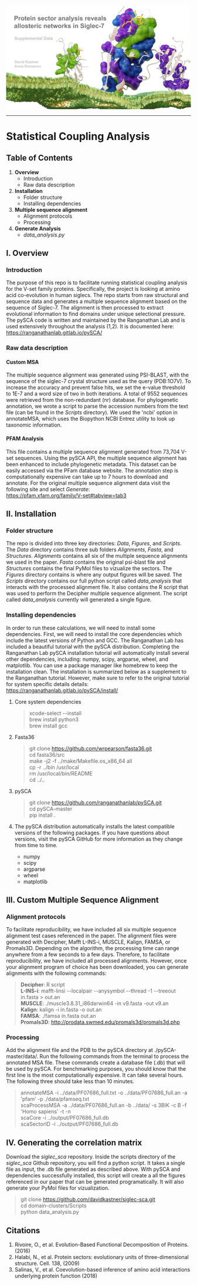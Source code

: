 ![Graphical Summary of README](Figures/header.png)

---

# Statistical Coupling Analysis
## Table of Contents
1. **Overview**
    * Introduction
    * Raw data description
2. **Installation**
    * Folder structure
    * Installing dependencies
3. **Multiple sequence alignment**
    * Alignment protocols
    * Processing
5. **Generate Analysis**
    * _data_analysis.py_

## I. Overview
### Introduction
The purpose of this repo is to facilitate running statistical coupling analysis for the V-set family proteins.
Specifically, the project is looking at amino acid co-evolution in human siglecs.
The repo starts from raw structural and sequence data and generates a multiple sequence alignment based on the sequence of Siglec-7.
The alignment is then processed to extract evolutional information to find domains under unique selectional pressure.
The pySCA code is written and maintained by the Ranganathan Lab and is used extensively throughout the analysis (1,2).
It is documented here:  
https://ranganathanlab.gitlab.io/pySCA/

### Raw data description

#### Custom MSA
The multiple sequence alignment was generated using PSI-BLAST, with the sequence of the siglec-7 crystal structure used as the query (PDB:1O7V).
To increase the accuracy and prevent false hits, we set the e-value threshold to 1E-7 and a word size of two in both iterations. 
A total of 9552 sequences were retrieved from the non-redundant (nr) database. For phylogenetic annotation, we wrote a script to parse the accession 
numbers from the text file (can be found in the _Scripts_ directory). We used the 'ncbi' option in annotateMSA, which uses the Biopython NCBI Entrez utility
to look up taxonomic information.

#### PFAM Analysis
This file contains a multiple sequence alignment generated from 73,704 V-set sequences.
Using the pySCA API, the multiple sequence alignment has been enhanced to include phylogenetic metadata.
This dataset can be easily accessed via the PFam database website.
The annotation step is computationally expensive can take up to 7 hours to download and annotate.
For the original multiple sequence alignment data visit the following site and select _Generate_:  
https://pfam.xfam.org/family/V-set#tabview=tab3

## II. Installation
### Folder structure
The repo is divided into three key directories: _Data_, _Figures_, and _Scripts_.
The _Data_ directory contains three sub folders _Alignments_, _Fasta_, and _Structures_.
_Alignments_ contains all six of the multiple sequence alignments we used in the paper.
_Fasta_ contains the original psi-blast file and _Structures_ contains the final PyMol files to vizualize the sectors.
The _Figures_ directory contains is where any output figures will be saved.
The _Scripts_ directory contains our full python script called _data_analysis_ that interacts with the processed alignment file.
It also contains the R script that was used to perform the Decipher multiple sequence alignment.
The script called _data_analysis_ currently will generated a single figure.

### Installing dependencies
In order to run these calculations, we will need to install some dependencies.
First, we will need to install the core dependencies which include the latest versions of Python and GCC.
The Ranganathan Lab has included a beautiful tutorial with the pySCA distribution.
Completing the Ranganathan Lab pySCA installation tutorial will automatically install several other dependencies, including:
numpy, scipy, argparse, wheel, and matplotlib.
You can use a package manager like homebrew to keep the installation clean.
The installation is summarized below as a supplement to the Ranganathan tutorial.
However, make sure to refer to the original tutorial for system specific details details:
https://ranganathanlab.gitlab.io/pySCA/install/

1. Core system dependencies
    > xcode-select --install  
    > brew install python3  
    > brew install gcc  

2. Fasta36
    > git clone https://github.com/wrpearson/fasta36.git  
    > cd fasta36/src  
    > make -j2 -f ../make/Makefile.os_x86_64 all  
    > cp -r ../bin /usr/local  
    > rm /usr/local/bin/README  
    > cd ../..  

3. pySCA
    > git clone https://github.com/ranganathanlab/pySCA.git  
    > cd pySCA-master  
    > pip install .  

4. The pySCA distribution automatically installs the latest compatible versions of the following packages.
If you have questions about versions, visit the pySCA GitHub for more information as they change from time to time.
    * numpy
    * scipy
    * argparse
    * wheel
    * matplotlib

## III. Custom Multiple Sequence Alignment

### Alignment protocols
To facilitate reproducibility, we have included all six multiple sequence alignment test cases referenced in the paper.
The alignment files were generated with Decipher, Mafft L-INS-i, MUSCLE, Kalign, FAMSA, or Promals3D.
Depending on the algorithm, the processing time can range anywhere from a few seconds to a few days.
Therefore, to facilitate reproducibility, we have included all processed alignments.
However, once your alignment program of choice has been downloaded, 
you can generate alignments with the following commands:

> **Decipher**: R script  
> **L-INS-i**: mafft-linsi --localpair --anysymbol --thread -1 --treeout in.fasta > out.an  
> **MUSCLE**: ./muscle3.8.31_i86darwin64 -in v9.fasta -out v9.an  
> **Kalign**: kalign  -i in.fasta -o out.an  
> **FAMSA**: ./famsa in.fasta out.an   
> **Promals3D**: http://prodata.swmed.edu/promals3d/promals3d.php  

### Processing
Add the alignment file and the PDB to the pySCA directory at ./pySCA-master/data/.
Run the following commands from the terminal to process the annotated MSA file.
These commands create a database file (.db) that will be used by pySCA.
For benchmarking purposes, you should know that the first line is the most computationally expensive.
It can take several hours. The following three should take less than 10 minutes.

> annotateMSA -i ../data/PF07686_full.txt -o ../data/PF07686_full.an -a 'pfam' -p ./data/pfamseq.txt  
> scaProcessMSA -a ../data/PF07686_full.an -b ../data/ -s 3BIK -c B -f 'Homo sapiens' -t -n  
> scaCore -i ../output/PF07686_full.db  
> scaSectorID -i ../output/PF07686_full.db  

## IV. Generating the correlation matrix

Download the _siglec_sca_ repository.
Inside the scripts directory of the _siglec_sca_ Github repository,
you will find a python script.
It takes a single file as input, the .db file generated as described above.
With pySCA and dependencies successfully installed,
this script will create a all the figures referenced in our paper that can be generated programatically.
It will also generate your PyMol files for vizualization.
> git clone https://github.com/davidkastner/siglec-sca.git  
> cd domain-clusters/Scripts  
> python data_analysis.py  

## Citations
1. Rivoire, O., et al. Evolution-Based Functional Decomposition of Proteins. (2016)
2. Halabi, N., et al. Protein sectors: evolutionary units of three-dimensional structure. Cell. 138, (2009)
3. Salinas, V., et al. Coevolution-based inference of amino acid interactions underlying protein function (2018)
